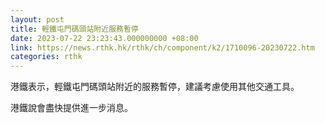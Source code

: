 ```yaml
---
layout: post
title: 輕鐵屯門碼頭站附近服務暫停
date: 2023-07-22 23:23:43.000000000 +08:00
link: https://news.rthk.hk/rthk/ch/component/k2/1710096-20230722.htm
categories: rthk
---
```


港鐵表示，輕鐵屯門碼頭站附近的服務暫停，建議考慮使用其他交通工具。

港鐵說會盡快提供進一步消息。
